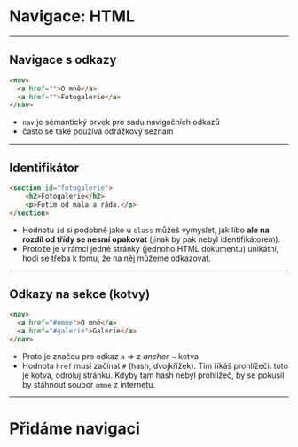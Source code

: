 <!-- .slide: data-state="c-slide-inter" -->

# Navigace: HTML

---

## Navigace s odkazy

```html
<nav>
  <a href="">O mně</a>
  <a href="">Fotogalerie</a>
</nav>
```

>>>
* `nav` je sémantický prvek pro sadu navigačních odkazů
* často se také používá odrážkový seznam

---

## Identifikátor

```html
<section id="fotogalerie">
    <h2>Fotogalerie</h2>
    <p>Fotím od mala a ráda.</p>
</section>
```

>>>
* Hodnotu `id` si podobně jako u `class` můžeš vymyslet, jak libo **ale na rozdíl od třídy se nesmí opakovat** (jinak by pak nebyl identifikátorem).
* Protože je v rámci jedné stránky (jednoho HTML dokumentu) unikátní, hodí se třeba k tomu, že na něj můžeme odkazovat.

---

## Odkazy na sekce (kotvy)

```html
<nav>
  <a href="#omne">O mně</a>
  <a href="#galerie">Galerie</a>
</nav>
```

>>>
* Proto je značou pro odkaz `a` => z _anchor_ ~ kotva
* Hodnota `href` musí začínat `#` (hash, dvojkřížek). Tím říkáš prohlížeči: toto je kotva, odroluj stránku. Kdyby tam hash nebyl prohlížeč, by se pokusil by stáhnout soubor `omne` z internetu.

---

<!-- .slide: data-state="c-slide-task" -->

# Přidáme navigaci
